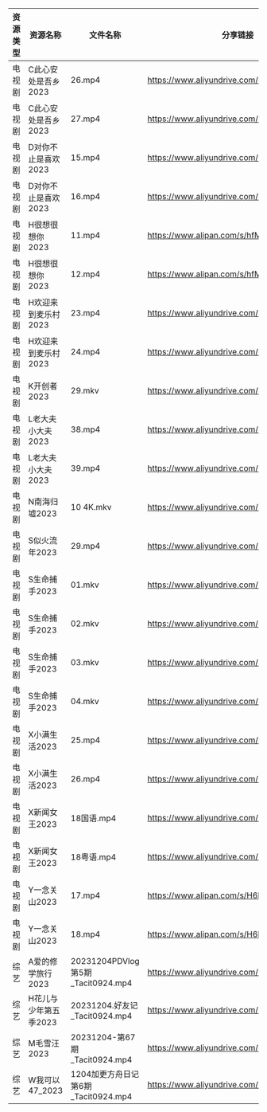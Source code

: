 | 资源类型 | 资源名称          | 文件名称                            | 分享链接                                      | 更新时间                |
| ---- | ------------- | ------------------------------- | ----------------------------------------- | ------------------- |
| 电视剧  | C此心安处是吾乡2023  | 26.mp4                          | https://www.aliyundrive.com/s/QQWm5c3V9Uh | 2023-12-05 00:05:04 |
| 电视剧  | C此心安处是吾乡2023  | 27.mp4                          | https://www.aliyundrive.com/s/QQWm5c3V9Uh | 2023-12-05 00:05:03 |
| 电视剧  | D对你不止是喜欢2023  | 15.mp4                          | https://www.aliyundrive.com/s/MqQcSAv6wY1 | 2023-12-05 00:05:07 |
| 电视剧  | D对你不止是喜欢2023  | 16.mp4                          | https://www.aliyundrive.com/s/MqQcSAv6wY1 | 2023-12-05 00:05:07 |
| 电视剧  | H很想很想你2023    | 11.mp4                          | https://www.alipan.com/s/hfMyZXe5zKx      | 2023-12-05 00:05:13 |
| 电视剧  | H很想很想你2023    | 12.mp4                          | https://www.alipan.com/s/hfMyZXe5zKx      | 2023-12-05 00:05:13 |
| 电视剧  | H欢迎来到麦乐村2023  | 23.mp4                          | https://www.aliyundrive.com/s/QrujKMCon12 | 2023-12-05 08:15:11 |
| 电视剧  | H欢迎来到麦乐村2023  | 24.mp4                          | https://www.aliyundrive.com/s/QrujKMCon12 | 2023-12-05 08:15:07 |
| 电视剧  | K开创者2023      | 29.mkv                          | https://www.aliyundrive.com/s/N2CmALY5X1B | 2023-12-05 00:05:17 |
| 电视剧  | L老大夫小大夫2023   | 38.mp4                          | https://www.aliyundrive.com/s/GWSE766C2nF | 2023-12-05 00:05:23 |
| 电视剧  | L老大夫小大夫2023   | 39.mp4                          | https://www.aliyundrive.com/s/GWSE766C2nF | 2023-12-05 00:05:23 |
| 电视剧  | N南海归墟2023     | 10 4K.mkv                       | https://www.aliyundrive.com/s/osS6eneRJvi | 2023-12-05 00:05:34 |
| 电视剧  | S似火流年2023     | 29.mp4                          | https://www.aliyundrive.com/s/UKFtN7MHpX6 | 2023-12-05 00:05:36 |
| 电视剧  | S生命捕手2023     | 01.mkv                          | https://www.aliyundrive.com/s/Hu8asutVp75 | 2023-12-05 00:05:40 |
| 电视剧  | S生命捕手2023     | 02.mkv                          | https://www.aliyundrive.com/s/Hu8asutVp75 | 2023-12-05 00:05:40 |
| 电视剧  | S生命捕手2023     | 03.mkv                          | https://www.aliyundrive.com/s/Hu8asutVp75 | 2023-12-05 00:05:40 |
| 电视剧  | S生命捕手2023     | 04.mkv                          | https://www.aliyundrive.com/s/Hu8asutVp75 | 2023-12-05 00:05:39 |
| 电视剧  | X小满生活2023     | 25.mp4                          | https://www.aliyundrive.com/s/1NqSyazx3ao | 2023-12-05 00:05:43 |
| 电视剧  | X小满生活2023     | 26.mp4                          | https://www.aliyundrive.com/s/1NqSyazx3ao | 2023-12-05 00:05:43 |
| 电视剧  | X新闻女王2023     | 18国语.mp4                        | https://www.aliyundrive.com/s/pQso7VmMDJg | 2023-12-05 00:05:51 |
| 电视剧  | X新闻女王2023     | 18粤语.mp4                        | https://www.aliyundrive.com/s/pQso7VmMDJg | 2023-12-05 00:05:51 |
| 电视剧  | Y一念关山2023     | 17.mp4                          | https://www.alipan.com/s/H6Hj5tUTAPD      | 2023-12-05 08:15:14 |
| 电视剧  | Y一念关山2023     | 18.mp4                          | https://www.alipan.com/s/H6Hj5tUTAPD      | 2023-12-05 08:15:14 |
| 综艺   | A爱的修学旅行2023   | 20231204PDVlog第5期_Tacit0924.mp4 | https://www.aliyundrive.com/s/EE9WNi94Ftz | 2023-12-05 00:06:01 |
| 综艺   | H花儿与少年第五季2023 | 20231204.好友记_Tacit0924.mp4      | https://www.aliyundrive.com/s/Rb3k2hgSjHJ | 2023-12-05 08:15:18 |
| 综艺   | M毛雪汪2023      | 20231204-第67期_Tacit0924.mp4     | https://www.aliyundrive.com/s/asPqfgPRqAg | 2023-12-05 00:06:31 |
| 综艺   | W我可以47_2023   | 1204加更方舟日记第6期_Tacit0924.mp4     | https://www.aliyundrive.com/s/gJexcigG6Qr | 2023-12-05 00:06:59 |
